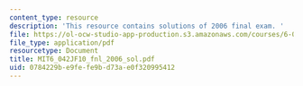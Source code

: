 ```yaml
---
content_type: resource
description: 'This resource contains solutions of 2006 final exam. '
file: https://ol-ocw-studio-app-production.s3.amazonaws.com/courses/6-042j-mathematics-for-computer-science-fall-2010/0784229be9fefe9bd73ae0f320995412_MIT6_042JF10_fnl_2006_sol.pdf
file_type: application/pdf
resourcetype: Document
title: MIT6_042JF10_fnl_2006_sol.pdf
uid: 0784229b-e9fe-fe9b-d73a-e0f320995412
---
```

